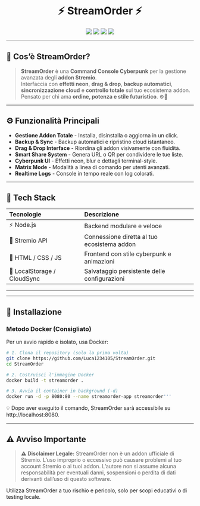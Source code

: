 <h1 align="center">⚡ StreamOrder ⚡</h1>

<p align="center">
  <img src="https://img.shields.io/badge/Version-1.0.0-purple?style=for-the-badge&logo=stremio" />
  <img src="https://img.shields.io/badge/Build-Stable-cyan?style=for-the-badge" />
  <img src="https://img.shields.io/badge/Theme-Cyberpunk-ff00ff?style=for-the-badge&logoColor=white" />
  <img src="https://img.shields.io/badge/License-Unlicensed-red?style=for-the-badge" />
</p>

---

## 💠 Cos’è StreamOrder?

> **StreamOrder** è una **Command Console Cyberpunk** per la gestione avanzata degli **addon Stremio**.  
> Interfaccia con **effetti neon**, **drag & drop**, **backup automatici**, **sincronizzazione cloud** e **controllo totale** sul tuo ecosistema addon.  
> Pensato per chi ama **ordine, potenza e stile futuristico**. ⚙️💜

---
## ⚙️ Funzionalità Principali

* **Gestione Addon Totale** - Installa, disinstalla o aggiorna in un click.
* **Backup & Sync** - Backup automatici e ripristino cloud istantaneo.
* **Drag & Drop Interface** - Riordina gli addon visivamente con fluidità.
* **Smart Share System** - Genera URL o QR per condividere le tue liste.
* **Cyberpunk UI** - Effetti neon, blur e dettagli terminal-style.
* **Matrix Mode** - Modalità a linea di comando per utenti avanzati.
* **Realtime Logs** - Console in tempo reale con log colorati.

---

## 🧠 Tech Stack

| Tecnologie | Descrizione |
| :--- | :--- |
| ⚡ Node.js | Backend modulare e veloce |
| 🧩 Stremio API | Connessione diretta al tuo ecosistema addon |
| 🎨 HTML / CSS / JS | Frontend con stile cyberpunk e animazioni |
| 🧬 LocalStorage / CloudSync | Salvataggio persistente delle configurazioni |

---

 ---

## 🚀 Installazione

### Metodo Docker (Consigliato)

Per un avvio rapido e isolato, usa Docker:

```bash
# 1. Clona il repository (solo la prima volta)
git clone https://github.com/Luca1234105/StreamOrder.git
cd StreamOrder

# 2. Costruisci l'immagine Docker
docker build -t streamorder .

# 3. Avvia il container in background (-d)
docker run -d -p 8080:80 --name streamorder-app streamorder'''
 ```
💡 Dopo aver eseguito il comando, StreamOrder sarà accessibile su http://localhost:8080.




---

## ⚠️ Avviso Importante

> **⚠️ Disclaimer Legale:**
> StreamOrder non è un addon ufficiale di Stremio.
> L’uso improprio o eccessivo può causare problemi al tuo account Stremio o ai tuoi addon.
> L’autore non si assume alcuna responsabilità per eventuali danni, sospensioni o perdita di dati derivanti dall’uso di questo software.

Utilizza StreamOrder a tuo rischio e pericolo, solo per scopi educativi o di testing locale.
